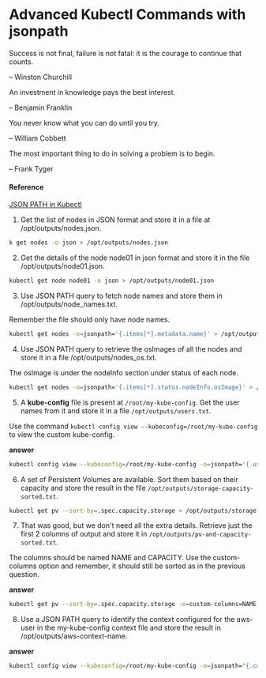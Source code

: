 # Advanced Kubectl Commands with jsonpath

Success is not final, failure is not fatal: it is the courage to continue that counts.

– Winston Churchill

An investment in knowledge pays the best interest.

– Benjamin Franklin

You never know what you can do until you try.

– William Cobbett

The most important thing to do in solving a problem is to begin.

– Frank Tyger

#### Reference

[JSON PATH in Kubectl](https://gist.github.com/noseka1/231105ca1e39b304c7e737323378825a)

1. Get the list of nodes in JSON format and store it in a file at /opt/outputs/nodes.json.

```bash
k get nodes -o json > /opt/outputs/nodes.json
```

2. Get the details of the node node01 in json format and store it in the file /opt/outputs/node01.json.

```bash
kubectl get node node01 -o json > /opt/outputs/node01.json
```

3. Use JSON PATH query to fetch node names and store them in /opt/outputs/node_names.txt.

Remember the file should only have node names.

```bash
kubectl get nodes -o=jsonpath='{.items[*].metadata.name}' > /opt/outputs//node_names.txt 
```

4. Use JSON PATH query to retrieve the osImages of all the nodes and store it in a file /opt/outputs/nodes_os.txt.


The osImage is under the nodeInfo section under status of each node.

```bash
kubectl get nodes -o=jsonpath='{.items[*].status.nodeInfo.osImage}' > /opt/outputs/nodes_os.txt
```

5. A **kube-config** file is present at ``` /root/my-kube-config ```. Get the user names from it and store it in a file ``` /opt/outputs/users.txt ```.


Use the command ``` kubectl config view --kubeconfig=/root/my-kube-config ``` to view the custom kube-config.

**answer**

```bash
kubectl config view --kubeconfig=/root/my-kube-config -o=jsonpath='{.users[*].name}' > /opt/outputs/users.txt
```

6. A set of Persistent Volumes are available. Sort them based on their capacity and store the result in the file ``` /opt/outputs/storage-capacity-sorted.txt ```.

```bash
kubectl get pv --sort-by=.spec.capacity.storage > /opt/outputs/storage-capacity-sorted.txt
```

7. That was good, but we don't need all the extra details. Retrieve just the first 2 columns of output and store it in ``` /opt/outputs/pv-and-capacity-sorted.txt ```.


The columns should be named NAME and CAPACITY. Use the custom-columns option and remember, it should still be sorted as in the previous question.

**answer**

```bash
kubectl get pv --sort-by=.spec.capacity.storage -o=custom-columns=NAME:.metadata.name,CAPACITY:.spec.capacity.storage > /opt/outputs/pv-and-capacity-sorted.txt
```

8. Use a JSON PATH query to identify the context configured for the aws-user in the my-kube-config context file and store the result in /opt/outputs/aws-context-name.

**answer**

```bash
kubectl config view --kubeconfig=/root/my-kube-config -o=jsonpath="{.contexts[?(@.context.user=='aws-user')].name}"> /opt/outputs/aws-context-name
```








